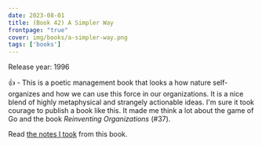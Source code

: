 ```yaml
---
date: 2023-08-01
title: (Book 42) A Simpler Way
frontpage: "true"
cover: img/books/a-simpler-way.png
tags: ['books']
---
```


Release year: 1996

👍 - This is a poetic management book that looks a how nature self-organizes and how we can use this force in our organizations. It is a nice blend of highly metaphysical and strangely actionable ideas. I'm sure it took courage to publish a book like this. It made me think a lot about the game of Go and the book _Reinventing Organizations_ (#37).

Read [the notes I took](/books/a-simpler-way.pdf) from this book.
